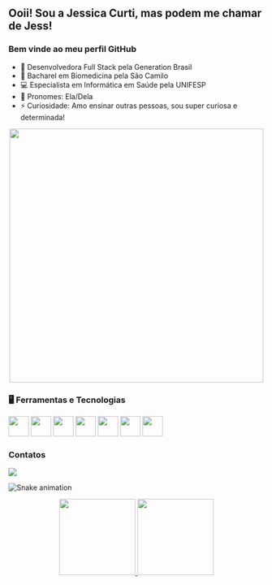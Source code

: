 ## Ooii! Sou a Jessica Curti, mas podem me chamar de Jess!
### Bem vinde ao meu perfil GitHub

- 🏫 Desenvolvedora Full Stack pela Generation Brasil
- 🔬 Bacharel em Biomedicina pela São Camilo
- 💻 Especialista em Informática em Saúde pela UNIFESP
- 💃 Pronomes: Ela/Dela
- ⚡ Curiosidade:  Amo ensinar outras pessoas, sou super curiosa e determinada!

<p align="center">
  <img src="https://super.abril.com.br/wp-content/uploads/2016/09/super_imggato_digitando_0.gif" width="500">
</p>

### 🖥️ Ferramentas e Tecnologias
<img src="https://cdn.jsdelivr.net/gh/devicons/devicon/icons/trello/trello-plain.svg" width="40" height="40"/>     <img src="https://cdn.jsdelivr.net/gh/devicons/devicon/icons/html5/html5-original.svg" width="40" height="40"/>     <img src="https://cdn.jsdelivr.net/gh/devicons/devicon/icons/css3/css3-original.svg" width="40" height="40"/>     <img src="https://cdn.jsdelivr.net/gh/devicons/devicon/icons/javascript/javascript-original.svg" width="40" height="40"/>     <img src="https://user-images.githubusercontent.com/94869328/158079067-efb1052c-4055-4ecd-bf2d-0d399feb8d67.png" width="40" height="40"/>     <img src="https://user-images.githubusercontent.com/94869328/158078587-207b7390-b031-49db-81c9-720872be58d0.png" width="40" height="40"/>     <img src="https://user-images.githubusercontent.com/94869328/158078990-f71d3c25-1d80-4a25-96f4-5bdac9574ea4.png" width="40" height="40"/>


### Contatos
<div>
<a href="https://linktr.ee/jessicacurti" target="_blank"><img src="https://img.shields.io/badge/-Linktree-%23?style=for-the-badge&logo=linktree" target="_blank"></a>   
</div>

![Snake animation](https://github.com/Jess-Curti/Jess-Curti/blob/output/github-contribution-grid-snake.svg)

<p align="center">
<a href="https://github.com/Jess-Curti">
<img height="150em" src="https://github-readme-stats-eight-theta.vercel.app/api?username=Jess-Curti&show_icons=true&theme=algolia&include_all_commits=true&count_private=true"/>
<img height="150em" src="https://github-readme-stats-eight-theta.vercel.app/api/top-langs/?username=Jess-Curti&layout=compact&langs_count=5&theme=algolia"/>
</a>
</p>
